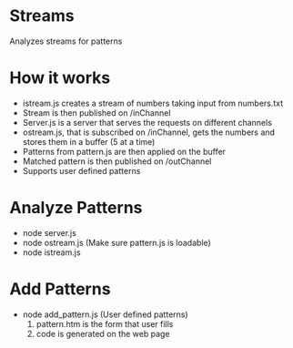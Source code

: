 Streams
=======
Analyzes streams for patterns

How it works
============
- istream.js creates a stream of numbers taking input from numbers.txt
- Stream is then published on /inChannel
- Server.js is a server that serves the requests on different channels
- ostream.js, that is subscribed on /inChannel, gets the numbers and stores them in a buffer (5 at a time)
- Patterns from pattern.js are then applied on the buffer
- Matched pattern is then published on /outChannel
- Supports user defined patterns

Analyze Patterns
================
- node server.js
- node ostream.js (Make sure pattern.js is loadable)
- node istream.js

Add Patterns
============
- node add_pattern.js (User defined patterns)
	1. pattern.htm is the form that user fills
	2. code is generated on the web page
